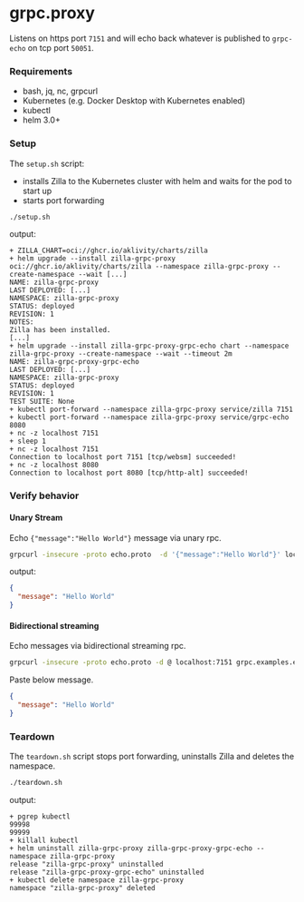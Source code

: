 # grpc.proxy

Listens on https port `7151` and will echo back whatever is published to `grpc-echo` on tcp port `50051`.

### Requirements

- bash, jq, nc, grpcurl
- Kubernetes (e.g. Docker Desktop with Kubernetes enabled)
- kubectl
- helm 3.0+

### Setup

The `setup.sh` script:

- installs Zilla to the Kubernetes cluster with helm and waits for the pod to start up
- starts port forwarding

```bash
./setup.sh
```

output:

```text
+ ZILLA_CHART=oci://ghcr.io/aklivity/charts/zilla
+ helm upgrade --install zilla-grpc-proxy oci://ghcr.io/aklivity/charts/zilla --namespace zilla-grpc-proxy --create-namespace --wait [...]
NAME: zilla-grpc-proxy
LAST DEPLOYED: [...]
NAMESPACE: zilla-grpc-proxy
STATUS: deployed
REVISION: 1
NOTES:
Zilla has been installed.
[...]
+ helm upgrade --install zilla-grpc-proxy-grpc-echo chart --namespace zilla-grpc-proxy --create-namespace --wait --timeout 2m
NAME: zilla-grpc-proxy-grpc-echo
LAST DEPLOYED: [...]
NAMESPACE: zilla-grpc-proxy
STATUS: deployed
REVISION: 1
TEST SUITE: None
+ kubectl port-forward --namespace zilla-grpc-proxy service/zilla 7151
+ kubectl port-forward --namespace zilla-grpc-proxy service/grpc-echo 8080
+ nc -z localhost 7151
+ sleep 1
+ nc -z localhost 7151
Connection to localhost port 7151 [tcp/websm] succeeded!
+ nc -z localhost 8080
Connection to localhost port 8080 [tcp/http-alt] succeeded!
```

### Verify behavior

#### Unary Stream

Echo `{"message":"Hello World"}` message via unary rpc.

```bash
grpcurl -insecure -proto echo.proto  -d '{"message":"Hello World"}' localhost:7151 grpc.examples.echo.Echo.UnaryEcho
```

output:

```json
{
  "message": "Hello World"
}
```

#### Bidirectional streaming

Echo messages via bidirectional streaming rpc.

```bash
grpcurl -insecure -proto echo.proto -d @ localhost:7151 grpc.examples.echo.Echo.BidirectionalStreamingEcho
```

Paste below message.

```json
{
  "message": "Hello World"
}
```

### Teardown

The `teardown.sh` script stops port forwarding, uninstalls Zilla and deletes the namespace.

```bash
./teardown.sh
```

output:

```text
+ pgrep kubectl
99998
99999
+ killall kubectl
+ helm uninstall zilla-grpc-proxy zilla-grpc-proxy-grpc-echo --namespace zilla-grpc-proxy
release "zilla-grpc-proxy" uninstalled
release "zilla-grpc-proxy-grpc-echo" uninstalled
+ kubectl delete namespace zilla-grpc-proxy
namespace "zilla-grpc-proxy" deleted
```
